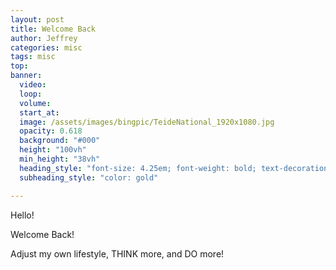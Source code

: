 ```yaml
---
layout: post
title: Welcome Back
author: Jeffrey
categories: misc
tags: misc
top:    
banner:
  video:
  loop: 
  volume: 
  start_at: 
  image: /assets/images/bingpic/TeideNational_1920x1080.jpg
  opacity: 0.618
  background: "#000"
  height: "100vh"
  min_height: "38vh"
  heading_style: "font-size: 4.25em; font-weight: bold; text-decoration: underline"
  subheading_style: "color: gold"

---
```

<!-- DO NOT USE top:2, USE top: 2, LEAVE A WHITESPACE -->

Hello!

Welcome Back!

Adjust my own lifestyle, THINK more, and DO more!
